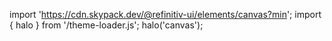 <!--
type: template
name: canvas
-->

import 'https://cdn.skypack.dev/@refinitiv-ui/elements/canvas?min';
import { halo } from '/theme-loader.js';
halo('canvas');